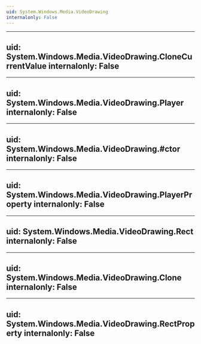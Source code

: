 ```yaml
---
uid: System.Windows.Media.VideoDrawing
internalonly: False
---
```


---
uid: System.Windows.Media.VideoDrawing.CloneCurrentValue
internalonly: False
---

---
uid: System.Windows.Media.VideoDrawing.Player
internalonly: False
---

---
uid: System.Windows.Media.VideoDrawing.#ctor
internalonly: False
---

---
uid: System.Windows.Media.VideoDrawing.PlayerProperty
internalonly: False
---

---
uid: System.Windows.Media.VideoDrawing.Rect
internalonly: False
---

---
uid: System.Windows.Media.VideoDrawing.Clone
internalonly: False
---

---
uid: System.Windows.Media.VideoDrawing.RectProperty
internalonly: False
---
